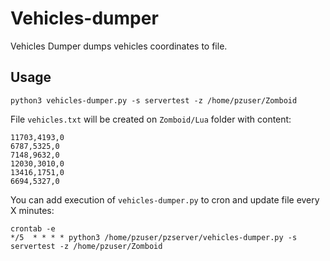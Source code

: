 # Vehicles-dumper
Vehicles Dumper dumps vehicles coordinates to file.

## Usage

    python3 vehicles-dumper.py -s servertest -z /home/pzuser/Zomboid

File `vehicles.txt` will be created on `Zomboid/Lua` folder with content:
```text
11703,4193,0
6787,5325,0
7148,9632,0
12030,3010,0
13416,1751,0
6694,5327,0
```

You can add execution of `vehicles-dumper.py` to cron and update file every X minutes:

    crontab -e
    */5  * * * * python3 /home/pzuser/pzserver/vehicles-dumper.py -s servertest -z /home/pzuser/Zomboid
